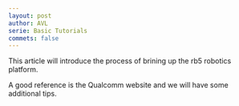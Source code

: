 ```yaml
---
layout: post
author: AVL
serie: Basic Tutorials
commets: false
---
```


This article will introduce the process of brining up the rb5 robotics platform.

A good reference is the Qualcomm website and we will have some additional tips.